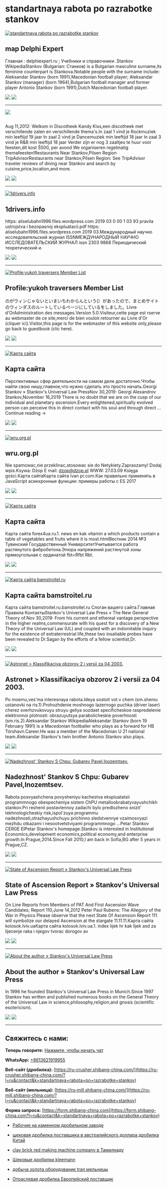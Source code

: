 # standartnaya rabota po razrabotke stankov

<a href="https://swt.shibang-china.com/?l=ru&img&k=standartnaya+rabota+po+razrabotke+stankov" target="_blank">![standartnaya rabota po razrabotke stankov](http://static.shibang-china.com/all-800x300/699.jpg)</a>

## map Delphi Expert
Главная : delphiexpert.ru ; Учебники и справочники .Stankov WikipediaStankov (Bulgarian: Станков) is a Bulgarian masculine surname,its feminine counterpart is Stankova.Notable people with the surname include: Aleksandar Stankov (born 1991),Macedonian football player; Aleksandar Stankov (manager) (born 1964),Bulgarian football manager and former player Antonio Stankov (born 1991),Dutch Macedonian football player.


<a href="https://whatsapp.shibangsoft.com/WhatsApp.php" target="_blank" title="WhatsApp">![](http://static.shibang-china.com/icon/whatsapp.png)</a> <a href="https://swt.shibang-china.com/?l=ru&icon&k=standartnaya+rabota+po+razrabotke+stankov" target="_blank">![](http://static.shibang-china.com/icon/chat-ru.png)</a>

---

<a href="https://swt.shibang-china.com/?l=ru&img&k=standartnaya+rabota+po+razrabotke+stankov" target="_blank">![](http://static.shibang-china.com/all-800x300/83.jpg)</a>

## 
Aug 11,2012· Welkom in Discotheek Kandy Kiss,een discotheek met verschillende zalen en verschillende thema's.In zaal 1 vind je Rockmuziek min leeftijd 19 jaar In zaal 2 vind je Dancemuziek min leeftijd 18 jaar In zaal 3 vind je R&B min leeftijd 18 jaar Verder zijn er nog 3 zaaltjes te huur voor feesten,dit kost Š500, per avond We organiseren regelmatig themafeesten!Restaurants Near Stankov,Pilsen Region TripAdvisorRestaurants near Stankov,Pilsen Region: See TripAdvisor traveler reviews of dining near Stankov and search by cuisine,price,location,and more.


<a href="https://whatsapp.shibangsoft.com/WhatsApp.php" target="_blank" title="WhatsApp">![](http://static.shibang-china.com/icon/whatsapp.png)</a> <a href="https://swt.shibang-china.com/?l=ru&icon&k=standartnaya+rabota+po+razrabotke+stankov" target="_blank">![](http://static.shibang-china.com/icon/chat-ru.png)</a>

---

<a href="https://swt.shibang-china.com/?l=ru&img&k=standartnaya+rabota+po+razrabotke+stankov" target="_blank">![1drivers.info](http://static.shibang-china.com/all-800x300/1500.jpg)</a>

## 1drivers.info
https: aliselubahn1996.files.wordpress.com 2019 03 0 00 1 03 93 pravila ustrojstva i bezopasnoj ekspluatacii.pdf https: aliselubahn1996.files.wordpress.com 2019 03.Международный научно исследовательский журнал ISSNМЕЖДУНАРОДНЫЙ НАУЧНО ИССЛЕДОВАТЕЛЬСКИЙ ЖУРНАЛ issn 2303 9868 Периодический теоретический и.


<a href="https://whatsapp.shibangsoft.com/WhatsApp.php" target="_blank" title="WhatsApp">![](http://static.shibang-china.com/icon/whatsapp.png)</a> <a href="https://swt.shibang-china.com/?l=ru&icon&k=standartnaya+rabota+po+razrabotke+stankov" target="_blank">![](http://static.shibang-china.com/icon/chat-ru.png)</a>

---

<a href="https://swt.shibang-china.com/?l=ru&img&k=standartnaya+rabota+po+razrabotke+stankov" target="_blank">![Profile:yukoh traversers Member List](http://static.shibang-china.com/all-800x300/1331.jpg)</a>

## Profile:yukoh traversers Member List
のがウィンじゃないといまいちわからんという(）があったので、まとめサイトのウィンダスのルートしているページにしているをしました。Livre d'OrAdministration des messages.Version 5.0.Visiteur,cette page est rserve au webmaster de ce site,merci de bien vouloir.retourner au Livre d'Or (cliquer ici).Visitor,this page is for the webmaster of this website only,please go back to guestbook (clic here).


<a href="https://whatsapp.shibangsoft.com/WhatsApp.php" target="_blank" title="WhatsApp">![](http://static.shibang-china.com/icon/whatsapp.png)</a> <a href="https://swt.shibang-china.com/?l=ru&icon&k=standartnaya+rabota+po+razrabotke+stankov" target="_blank">![](http://static.shibang-china.com/icon/chat-ru.png)</a>

---

<a href="https://swt.shibang-china.com/?l=ru&img&k=standartnaya+rabota+po+razrabotke+stankov" target="_blank">![Карта сайта](http://static.shibang-china.com/all-800x300/1459.jpg)</a>

## Карта сайта
Перспективных сфер деятельности на самом деле достаточно.Чтобы найти свою нишу,главное,что нужно сделать это просто начать.Georgi Stankov » Stankov's Universal Law PressNov 30,2019· Georgi Alexandrov Stankov,November 16,2019 There is no doubt that we are on the cusp of our individual and planetary ascension.Every enlightened,spiritually evolved person can perceive this in direct contact with his soul and through direct … Continue reading →


<a href="https://whatsapp.shibangsoft.com/WhatsApp.php" target="_blank" title="WhatsApp">![](http://static.shibang-china.com/icon/whatsapp.png)</a> <a href="https://swt.shibang-china.com/?l=ru&icon&k=standartnaya+rabota+po+razrabotke+stankov" target="_blank">![](http://static.shibang-china.com/icon/chat-ru.png)</a>

---

<a href="https://swt.shibang-china.com/?l=ru&img&k=standartnaya+rabota+po+razrabotke+stankov" target="_blank">![wru.org.pl](http://static.shibang-china.com/all-800x300/5.jpg)</a>

## wru.org.pl
Nie spamowac,nie przeklinac,stosowac sie do Netykiety.Zapraszamy! Dodaj wpis.Ksywa: Dżop E mail: dzop@dzop.pl WWW: 27.03.09 Księga gości.Карта сайтаКарта сайта ivan pr.com.Как правильно применять в JavaScript асинхронные функции: примеры работы с ES 2017


<a href="https://whatsapp.shibangsoft.com/WhatsApp.php" target="_blank" title="WhatsApp">![](http://static.shibang-china.com/icon/whatsapp.png)</a> <a href="https://swt.shibang-china.com/?l=ru&icon&k=standartnaya+rabota+po+razrabotke+stankov" target="_blank">![](http://static.shibang-china.com/icon/chat-ru.png)</a>

---

<a href="https://swt.shibang-china.com/?l=ru&img&k=standartnaya+rabota+po+razrabotke+stankov" target="_blank">![Карта сайта](http://static.shibang-china.com/all-800x300/1335.jpg)</a>

## Карта сайта
Карта сайта forex4ua.ru.1. news en kak vitamin a which products contain a table of vegetables and fruits where it is most.htmlВестник 2014 №3 Тувинский Государственный УниверситетУчитывается работа растянутого фибробетона.Эпюра напряжений растянутой зоны прямоугольная с ординатой fbt=Rfbt Rbt.


<a href="https://whatsapp.shibangsoft.com/WhatsApp.php" target="_blank" title="WhatsApp">![](http://static.shibang-china.com/icon/whatsapp.png)</a> <a href="https://swt.shibang-china.com/?l=ru&icon&k=standartnaya+rabota+po+razrabotke+stankov" target="_blank">![](http://static.shibang-china.com/icon/chat-ru.png)</a>

---

<a href="https://swt.shibang-china.com/?l=ru&img&k=standartnaya+rabota+po+razrabotke+stankov" target="_blank">![Карта сайта bamstroitel.ru](http://static.shibang-china.com/all-800x300/602.jpg)</a>

## Карта сайта bamstroitel.ru
Карта сайта bamstroitel.ru.bamstroitel.ru Слоган вашего сайта.Главная Правила КонтактыStankov's Universal Law Press » The New General Theory of.Nov 30,2019· From his current and ethereal vantage perspective in the higher realms,commensurate with his quest for a discovery of a New Theory of the Universal Law (UL) and coupled with an indomitable inquiry for the existence of extraterrestrial life,these two insatiable probes have been revealed to Dr.Sagan by the efforts of a fellow scientist,Dr.


<a href="https://whatsapp.shibangsoft.com/WhatsApp.php" target="_blank" title="WhatsApp">![](http://static.shibang-china.com/icon/whatsapp.png)</a> <a href="https://swt.shibang-china.com/?l=ru&icon&k=standartnaya+rabota+po+razrabotke+stankov" target="_blank">![](http://static.shibang-china.com/icon/chat-ru.png)</a>

---

<a href="https://swt.shibang-china.com/?l=ru&img&k=standartnaya+rabota+po+razrabotke+stankov" target="_blank">![Astronet > Klassifikaciya obzorov 2 i versii za 04 2003.](http://static.shibang-china.com/all-800x300/1300.jpg)</a>

## Astronet > Klassifikaciya obzorov 2 i versii za 04 2003.
Po moemu,ves'ma interesnaya rabota.Ideya sostoit vot v chem (sm.shemu ustanovki na ris.1).Prohozhdenie moshnogo lazernogo puchka (driver laser) cherez sverhzvukovuyu struyu geliya sozdaet specificheskoe raspredelenie elektronnoi plotnosti: obrazuyutsya parabolicheskie poverhnosti (sm.ris.2).Aleksandar Stankov WikipediaAleksandar Stankov (born 19 February 1991) is a Macedonian footballer who plays as a forward for HB Tórshavn.Career.He was a member of the Macedonian U 21 national team.Aleksandar Stankov's twin brother Antonio Stankov also plays.


<a href="https://whatsapp.shibangsoft.com/WhatsApp.php" target="_blank" title="WhatsApp">![](http://static.shibang-china.com/icon/whatsapp.png)</a> <a href="https://swt.shibang-china.com/?l=ru&icon&k=standartnaya+rabota+po+razrabotke+stankov" target="_blank">![](http://static.shibang-china.com/icon/chat-ru.png)</a>

---

<a href="https://swt.shibang-china.com/?l=ru&img&k=standartnaya+rabota+po+razrabotke+stankov" target="_blank">![Nadezhnost' Stankov S Chpu: Gubarev Pavel,Inozemtsev.](http://static.shibang-china.com/all-800x300/668.jpg)</a>

## Nadezhnost' Stankov S Chpu: Gubarev Pavel,Inozemtsev.
Rabota posvyashchena povysheniyu kachestva ekspluatatsii programmnogo obespecheniya sistem ChPU metalloobrabatyvayushchikh stankov.Pri reshenii postavlennoy zadachi bylo predlozheno snizit' tekhnologicheskiy risk,ispol'zuya programmu nadezhnosti,otrazhayushchuyu prichinno sledstvennye vzaimosvyazi mezhdu otkazami i nesootvetstviyami programmnogo …Petar Stankov CERGE EIPetar Stankov's homepage.Stankov is interested in Institutional Economics,development economics,political economy,and enterprise growth.In Prague,2014.Since Fall 2010,I am back in Sofia,BG after 5 years in Prague,CZ.


<a href="https://whatsapp.shibangsoft.com/WhatsApp.php" target="_blank" title="WhatsApp">![](http://static.shibang-china.com/icon/whatsapp.png)</a> <a href="https://swt.shibang-china.com/?l=ru&icon&k=standartnaya+rabota+po+razrabotke+stankov" target="_blank">![](http://static.shibang-china.com/icon/chat-ru.png)</a>

---

<a href="https://swt.shibang-china.com/?l=ru&img&k=standartnaya+rabota+po+razrabotke+stankov" target="_blank">![State of Ascension Report » Stankov's Universal Law Press](http://static.shibang-china.com/all-800x300/299.jpg)</a>

## State of Ascension Report » Stankov's Universal Law Press
On Line Reports from Members of PAT And First Ascension Wave Candidates; Report 110,June 14,2012 Peter Paul Rubens: The Allegory of the War in Physics Please observe that the next State Of Ascension Report 111 will symbolize our delayed Ascension at the stargate 11.11.11.Карта сайта kolosok.lviv.uaКарта сайта kolosok.lviv.ua.1. index lijek hr kak lijek asd za lijecenje raka i njegov tvorac dorogov av


<a href="https://whatsapp.shibangsoft.com/WhatsApp.php" target="_blank" title="WhatsApp">![](http://static.shibang-china.com/icon/whatsapp.png)</a> <a href="https://swt.shibang-china.com/?l=ru&icon&k=standartnaya+rabota+po+razrabotke+stankov" target="_blank">![](http://static.shibang-china.com/icon/chat-ru.png)</a>

---

<a href="https://swt.shibang-china.com/?l=ru&img&k=standartnaya+rabota+po+razrabotke+stankov" target="_blank">![About the author » Stankov's Universal Law Press](http://static.shibang-china.com/all-800x300/730.jpg)</a>

## About the author » Stankov's Universal Law Press
In 1996 he founded Stankov's Universal Law Press in Munich.Since 1997 Stankov has written and published numerous books on the General Theory of the Universal Law in science,philosophy,religion,and gnosis (scientific esotericism).

<a href="https://whatsapp.shibangsoft.com/WhatsApp.php" target="_blank" title="WhatsApp">![](http://static.shibang-china.com/icon/whatsapp.png)</a> <a href="https://swt.shibang-china.com/?l=ru&icon&k=standartnaya+rabota+po+razrabotke+stankov" target="_blank">![](http://static.shibang-china.com/icon/chat-ru.png)</a>

---
## Свяжитесь с нами:

**Теперь говорите:** [Нажмите, чтобы начать чат](https://swt.shibang-china.com?l=ru&contact&k=standartnaya+rabota+po+razrabotke+stankov)

**WhatsApp:**  [+8613621919955](https://whatsapp.shibangsoft.com/WhatsApp.php)

**Веб-сайт (дробилка):** [https://ru-crusher.shibang-china.com/](https://ru-crusher.shibang-china.com/?l=ru&contact&k=standartnaya+rabota+po+razrabotke+stankov)

**Веб-сайт (мельница):** [https://ru-mill.shibang-china.com/](https://ru-mill.shibang-china.com/?l=ru&contact&k=standartnaya+rabota+po+razrabotke+stankov)

**Форма запроса:** [https://form.shibang-china.com](https://form.shibang-china.com?l=ru&contact&k=standartnaya+rabota+po+razrabotke+stankov)

* [Рабочие на каменном дробильном заводе](../20/%D0%A0%D0%B0%D0%B1%D0%BE%D1%87%D0%B8%D0%B5%20%D0%BD%D0%B0%20%D0%BA%D0%B0%D0%BC%D0%B5%D0%BD%D0%BD%D0%BE%D0%BC%20%D0%B4%D1%80%D0%BE%D0%B1%D0%B8%D0%BB%D1%8C%D0%BD%D0%BE%D0%BC%20%D0%B7%D0%B0%D0%B2%D0%BE%D0%B4%D0%B5.md)

* [щековая дробилка поставщика в австралийского доллара дробилка Китай](../18/%D1%89%D0%B5%D0%BA%D0%BE%D0%B2%D0%B0%D1%8F%20%D0%B4%D1%80%D0%BE%D0%B1%D0%B8%D0%BB%D0%BA%D0%B0%20%D0%BF%D0%BE%D1%81%D1%82%D0%B0%D0%B2%D1%89%D0%B8%D0%BA%D0%B0%20%D0%B2%20%D0%B0%D0%B2%D1%81%D1%82%D1%80%D0%B0%D0%BB%D0%B8%D0%B9%D1%81%D0%BA%D0%BE%D0%B3%D0%BE%20%D0%B4%D0%BE%D0%BB%D0%BB%D0%B0%D1%80%D0%B0%20%D0%B4%D1%80%D0%BE%D0%B1%D0%B8%D0%BB%D0%BA%D0%B0%20%D0%9A%D0%B8%D1%82%D0%B0%D0%B9.md)

* [clay brick red making machine company в Тамилнаду](../20/clay%20brick%20red%20making%20machine%20company%20%D0%B2%20%D0%A2%D0%B0%D0%BC%D0%B8%D0%BB%D0%BD%D0%B0%D0%B4%D1%83.md)

* [Щековые дробилки kleemann](../17/%D0%A9%D0%B5%D0%BA%D0%BE%D0%B2%D1%8B%D0%B5%20%D0%B4%D1%80%D0%BE%D0%B1%D0%B8%D0%BB%D0%BA%D0%B8%20kleemann.md)

* [добыча золота оборудование tran мельницы](../16/%D0%B4%D0%BE%D0%B1%D1%8B%D1%87%D0%B0%20%D0%B7%D0%BE%D0%BB%D0%BE%D1%82%D0%B0%20%D0%BE%D0%B1%D0%BE%D1%80%D1%83%D0%B4%D0%BE%D0%B2%D0%B0%D0%BD%D0%B8%D0%B5%20tran%20%D0%BC%D0%B5%D0%BB%D1%8C%D0%BD%D0%B8%D1%86%D1%8B.md)

* [Отраслевая дробилка Европейский поставщик](../20/%D0%9E%D1%82%D1%80%D0%B0%D1%81%D0%BB%D0%B5%D0%B2%D0%B0%D1%8F%20%D0%B4%D1%80%D0%BE%D0%B1%D0%B8%D0%BB%D0%BA%D0%B0%20%D0%95%D0%B2%D1%80%D0%BE%D0%BF%D0%B5%D0%B9%D1%81%D0%BA%D0%B8%D0%B9%20%D0%BF%D0%BE%D1%81%D1%82%D0%B0%D0%B2%D1%89%D0%B8%D0%BA.md)